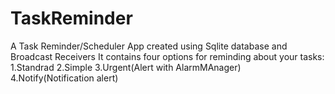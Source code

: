 # TaskReminder
A Task Reminder/Scheduler App created using Sqlite database and Broadcast Receivers
It contains four options for reminding about your tasks:
1.Standrad
2.Simple
3.Urgent(Alert with AlarmMAnager)
4.Notify(Notification alert)



